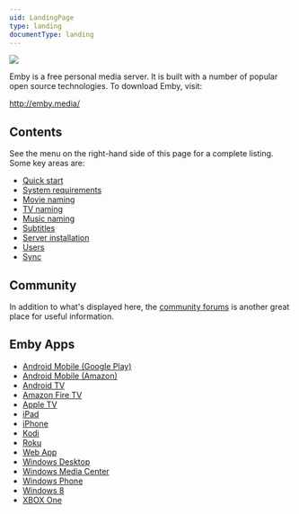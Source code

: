 ```yaml
---
uid: LandingPage
type: landing
documentType: landing
---
```


![](wiki/images/logo/logo96.png)

Emby is a free personal media server. It is built with a number of popular open source technologies. To download Emby, visit:

http://emby.media/

## Contents

See the menu on the right-hand side of this page for a complete listing. Some key areas are:

* [Quick start](Quick-start)
* [System requirements](System-requirements)
* [Movie naming](Movie-naming)
* [TV naming](TV-naming)
* [Music naming](Music-naming)
* [Subtitles](Subtitles)
* [Server installation](Installation)
* [Users](Users)
* [Sync](Sync)

## Community

In addition to what's displayed here, the [community forums](https://emby.media/community/) is another great place for useful information.

## Emby Apps

- [Android Mobile (Google Play)](https://play.google.com/store/apps/details?id=com.mb.android "Android Mobile (Play Store)")
- [Android Mobile (Amazon)](https://www.amazon.com/Emby-for-Android/dp/B00GVH9O0I "Android Mobile (Amazon)")
- [Android TV](https://play.google.com/store/apps/details?id=tv.emby.embyatv "Android TV")
- [Amazon Fire TV](https://www.amazon.com/Emby-for-Fire-TV/dp/B00VVJKTW8 "Amazon Fire TV")
- [Apple TV](https://emby.media/emby-for-appletv.html "Apple TV")
- [iPad](https://itunes.apple.com/us/app/emby/id992180193?ls=1&mt=8 "iPad")
- [iPhone](https://itunes.apple.com/us/app/emby/id992180193?ls=1&mt=8 "iPhone")
- [Kodi](https://emby.media/emby-for-kodi.html "Kodi")
- [Roku](https://www.roku.com/channels#!details/44191/emby "Roku")
- [Web App](http://app.emby.media "Web App")
- [Windows Desktop](https://emby.media/download/ "Windows Desktop")
- [Windows Media Center](https://emby.media/download/ "Windows Media Center")
- [Windows Phone](https://www.windowsphone.com/s?appid=f4971ed9-f651-4bf6-84bb-94fd98613b86 "Windows Phone")
- [Windows 8](https://apps.microsoft.com/windows/en-us/app/media-browser/ad55a2f0-9897-47bd-8944-bed3aefd5d06 "Windows 8.1")
- [XBOX One](https://emby.media/emby-theater-xboxone.html "XBOX One")